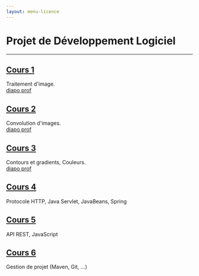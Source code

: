 ```yaml
---
layout: menu-licence
---
```


# Projet de Développement Logiciel

---

## [Cours 1](cours-1)
Traitement d'image.  
[diapo prof](https://moodle1.u-bordeaux.fr/pluginfile.php/979654/mod_resource/content/1/cours.pdf)

## [Cours 2](cours-2)
Convolution d'images.  
[diapo prof](https://moodle1.u-bordeaux.fr/pluginfile.php/979654/mod_resource/content/2/cours.pdf)

## [Cours 3](cours-3)
Contours et gradients, Couleurs.  
[diapo prof](https://moodle1.u-bordeaux.fr/pluginfile.php/979654/mod_resource/content/3/cours.pdf)

## [Cours 4](cours-4)
Protocole HTTP, Java Servlet, JavaBeans, Spring

## [Cours 5](cours-5)
API REST, JavaScript

## [Cours 6](cours-6)
Gestion de projet (Maven, Git, ...)
